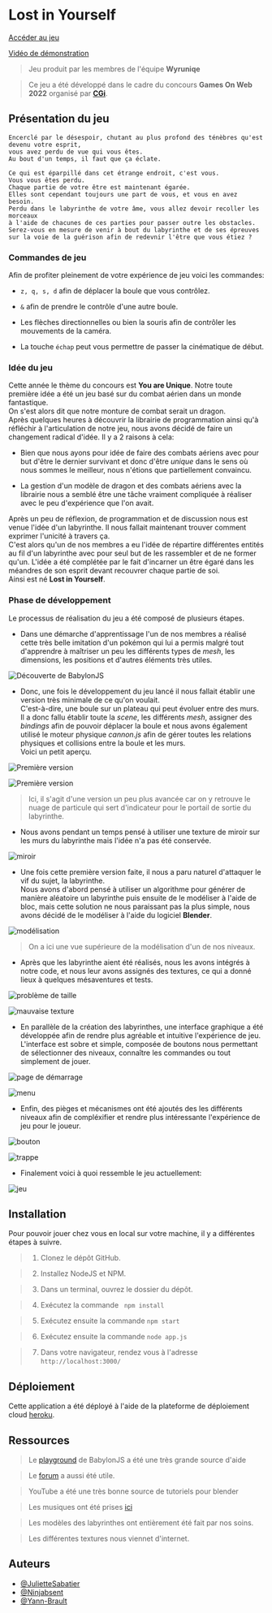 # Lost in Yourself

[Accéder au jeu]()

[Vidéo de démonstration](/public/D%C3%A9mo%20jeu.mp4)

> Jeu produit par les membres de l'équipe **Wyruniqe**

> Ce jeu a été développé dans le cadre du concours **Games On Web 2022** organisé par [**CGi**](https://www.cgi.com/france/fr-fr/event/games-on-web-2022).

## Présentation du jeu

```
Encerclé par le désespoir, chutant au plus profond des ténèbres qu'est devenu votre esprit,  
vous avez perdu de vue qui vous êtes. 
Au bout d'un temps, il faut que ça éclate.

Ce qui est éparpillé dans cet étrange endroit, c'est vous. 
Vous vous êtes perdu. 
Chaque partie de votre être est maintenant égarée.  
Elles sont cependant toujours une part de vous, et vous en avez besoin. 
Perdu dans le labyrinthe de votre âme, vous allez devoir recoller les morceaux  
à l'aide de chacunes de ces parties pour passer outre les obstacles.
Serez-vous en mesure de venir à bout du labyrinthe et de ses épreuves  
sur la voie de la guérison afin de redevnir l'être que vous étiez ? 

```

### Commandes de jeu 

Afin de profiter pleinement de votre expérience de jeu voici les commandes:

- ``` z, q, s, d ``` afin de déplacer la boule que vous contrôlez.

- ``` & ``` afin de prendre le contrôle d'une autre boule.

- Les flèches directionnelles ou bien la souris afin de contrôler les mouvements de la caméra.

- La touche ```échap``` peut vous permettre de passer la cinématique de début.

### Idée du jeu

Cette année le thème du concours est **You are Unique**.
Notre toute première idée a été un jeu basé sur du combat aérien dans un monde fantastique.  
On s'est alors dit que notre monture de combat serait un dragon.  
Après quelques heures à découvrir la librairie de programmation ainsi qu'à réfléchir à l'articulation de notre jeu, nous avons décidé de faire un changement radical d'idée. Il y a 2 raisons à cela:

- Bien que nous ayons pour idée de faire des combats aériens avec pour but d'être le dernier survivant et donc d'être *unique* dans le sens où nous sommes le meilleur, nous n'étions que partiellement convaincu.

- La gestion d'un modèle de dragon et des combats aériens avec la librairie nous a semblé être une tâche vraiment compliquée à réaliser avec le peu d'expérience que l'on avait.

Après un peu de réflexion, de programmation et de discussion nous est venue l'idée d'un labyrinthe. Il nous fallait maintenant trouver comment exprimer l'unicité à travers ça.  
C'est alors qu'un de nos membres a eu l'idée de répartire différentes entités au fil d'un labyrinthe avec pour seul but de les rassembler et de ne former qu'un. L'idée a été complétée par le fait d'incarner un être égaré dans les méandres de son esprit devant recouvrer chaque partie de soi.  
Ainsi est né **Lost in Yourself**.

### Phase de développement

Le processus de réalisation du jeu a été composé de plusieurs étapes.

- Dans une démarche d'apprentissage l'un de nos membres a réalisé cette très belle imitation d'un pokémon qui lui a permis malgré tout d'apprendre à maîtriser un peu les différents types de *mesh*, les dimensions, les positions et d'autres éléments très utiles.

![Découverte de BabylonJS](/public/images/readme/pr%C3%A9mice.png)

- Donc, une fois le développement du jeu lancé il nous fallait établir une version très minimale de ce qu'on voulait.  
C'est-à-dire, une boule sur un plateau qui peut évoluer entre des murs.  
Il a donc fallu établir toute la *scene*, les différents *mesh*, assigner des *bindings* afin de pouvoir déplacer la boule et nous avons également utilisé le moteur physique *cannon.js* afin de gérer toutes les relations physiques et collisions entre la boule et les murs.  
Voici un petit aperçu.  

![Première version](/public/images/readme/avant-blender1.png)  

![Première version](/public/images/readme/avant-blender2.png)

> Ici, il s'agit d'une version un peu plus avancée car on y retrouve le nuage de particule qui sert d'indicateur pour le portail de sortie du labyrinthe. 

- Nous avons pendant un temps pensé à utiliser une texture de miroir sur les murs du labyrinthe mais l'idée n'a pas été conservée.

![miroir](/public/images/readme/miroir.png)  


- Une fois cette première version faite, il nous a paru naturel d'attaquer le vif du sujet, la labyrinthe.  
Nous avons d'abord pensé à utiliser un algorithme pour générer de manière aléatoire un labyrinthe puis ensuite de le modéliser à l'aide de bloc, mais cette solution ne nous paraissant pas la plus simple, nous avons décidé de le modéliser à l'aide du logiciel **Blender**.

![modélisation](/public/images/readme/blender.png)  

> On a ici une vue supérieure de la modélisation d'un de nos niveaux.

- Après que les labyrinthe aient été réalisés, nous les avons intégrés à notre code, et nous leur avons assignés des textures, ce qui a donné lieux à quelques mésaventures et tests.

![problème de taille](/public/images/readme/scaling.png)  

![mauvaise texture](/public/images/readme/floor-is-lava.png)  

- En parallèle de la création des labyrinthes, une interface graphique a été développée afin de rendre plus agréable et intuitive l'expérience de jeu.  
L'interface est sobre et simple, composée de boutons nous permettant de sélectionner des niveaux, connaître les commandes ou tout simplement de jouer.

![page de démarrage](/public/images/readme/d%C3%A9marrage.png)  

![menu](/public/images/readme/menu.png)  

- Enfin, des pièges et mécanismes ont été ajoutés des les différents niveaux afin de compléxifier et rendre plus intéressante l'expérience de jeu pour le joueur.  

![bouton](/public/images/readme/bouton.png)  

![trappe](/public/images/readme/pi%C3%A8ge.jpg)  

- Finalement voici à quoi ressemble le jeu actuellement:

![jeu](/public/images/readme/jeu.png)  


## Installation

Pour pouvoir jouer chez vous en local sur votre machine, il y a différentes étapes à suivre.

> 1. Clonez le dépôt GitHub.

> 2. Installez NodeJS et NPM.

> 3. Dans un terminal, ouvrez le dossier du dépôt.

> 4. Exécutez la commande ``` npm install```

> 5. Exécutez ensuite la commande ```npm start```

> 6. Exécutez ensuite la commande ```node app.js```

> 7. Dans votre navigateur, rendez vous à l'adresse ```http://localhost:3000/```

## Déploiement

Cette application a été déployé à l'aide de la plateforme de déploiement cloud 
[heroku](https://www.heroku.com/).  

## Ressources

> Le [playground](https://playground.babylonjs.com/) de BabylonJS a été une très grande source d'aide

> Le [forum](https://forum.babylonjs.com/) a aussi été utile.

> YouTube a été une très bonne source de tutoriels pour blender

> Les musiques ont été prises [ici](https://mixkit.co/free-sound-effects/game)

> Les modèles des labyrinthes ont entièrement été fait par nos soins.

> Les différentes textures nous viennet d'internet.

## Auteurs

- [@JulietteSabatier](https://github.com/JulietteSabatier)
- [@Ninjabsent](https://github.com/Ninjabsent)
- [@Yann-Brault](https://github.com/Yann-Brault)

